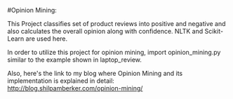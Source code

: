 #Opinion Mining:

This Project classifies set of product reviews into positive and negative and also calculates the overall opinion along with confidence. NLTK and Scikit-Learn are used here.


In order to utilize this project for opinion mining, import opinion_mining.py similar to the example shown in laptop_review.


Also, here's the link to my blog where Opinion Mining and its implementation is explained in detail:
http://blog.shilpamberker.com/opinion-mining/

